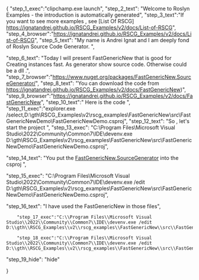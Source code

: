 {
    "step_1_exec":"clipchamp.exe launch",
    "step_2_text": "Welcome to Roslyn Examples - the introduction is automatically generated",
    "step_3_text":"If you want to see more examples , see  [List Of RSCG] https://ignatandrei.github.io/RSCG_Examples/v2/docs/List-of-RSCG",
    "step_4_browser":"https://ignatandrei.github.io/RSCG_Examples/v2/docs/List-of-RSCG",
    "step_5_text": "My name is Andrei Ignat and I am deeply fond of Roslyn Source Code Generator. ",

"step_6_text": "Today I will present FastGenericNew  that is good for Creating instances fast. As generator show source code. Otherwise could be a dll .",
"step_7_browser":"https://www.nuget.org/packages/FastGenericNew.SourceGenerator/",
"step_8_text": "You can download the code from https://ignatandrei.github.io/RSCG_Examples/v2/docs/FastGenericNew)",
"step_9_browser":"https://ignatandrei.github.io/RSCG_Examples/v2/docs/FastGenericNew",
"step_10_text":" Here is the code ",
"step_11_exec":"explorer.exe /select,D:\\gth\\RSCG_Examples\\v2\\rscg_examples\\FastGenericNew\\src\\FastGenericNewDemo\\FastGenericNewDemo.csproj",
"step_12_text": "So , let's start the project ",
"step_13_exec": "C:\\Program Files\\Microsoft Visual Studio\\2022\\Community\\Common7\\IDE\\devenv.exe D:\\gth\\RSCG_Examples\\v2\\rscg_examples\\FastGenericNew\\src\\FastGenericNewDemo\\FastGenericNewDemo.csproj",

"step_14_text": "You put the  [FastGenericNew.SourceGenerator](https://www.nuget.org/packages/FastGenericNew.SourceGenerator/) into the csproj ",

"step_15_exec": "C:\\Program Files\\Microsoft Visual Studio\\2022\\Community\\Common7\\IDE\\devenv.exe /edit D:\\gth\\RSCG_Examples\\v2\\rscg_examples\\FastGenericNew\\src\\FastGenericNewDemo\\FastGenericNewDemo.csproj",

"step_16_text": "I have used the FastGenericNew in those files",


        "step_17_exec":"C:\\Program Files\\Microsoft Visual Studio\\2022\\Community\\Common7\\IDE\\devenv.exe /edit D:\\gth\\RSCG_Examples\\v2\\rscg_examples\\FastGenericNew\\src\\FastGenericNewDemo\\Person.cs",
    
        "step_18_exec":"C:\\Program Files\\Microsoft Visual Studio\\2022\\Community\\Common7\\IDE\\devenv.exe /edit D:\\gth\\RSCG_Examples\\v2\\rscg_examples\\FastGenericNew\\src\\FastGenericNewDemo\\Program.cs",
    
"step_19_hide": "hide"


}
